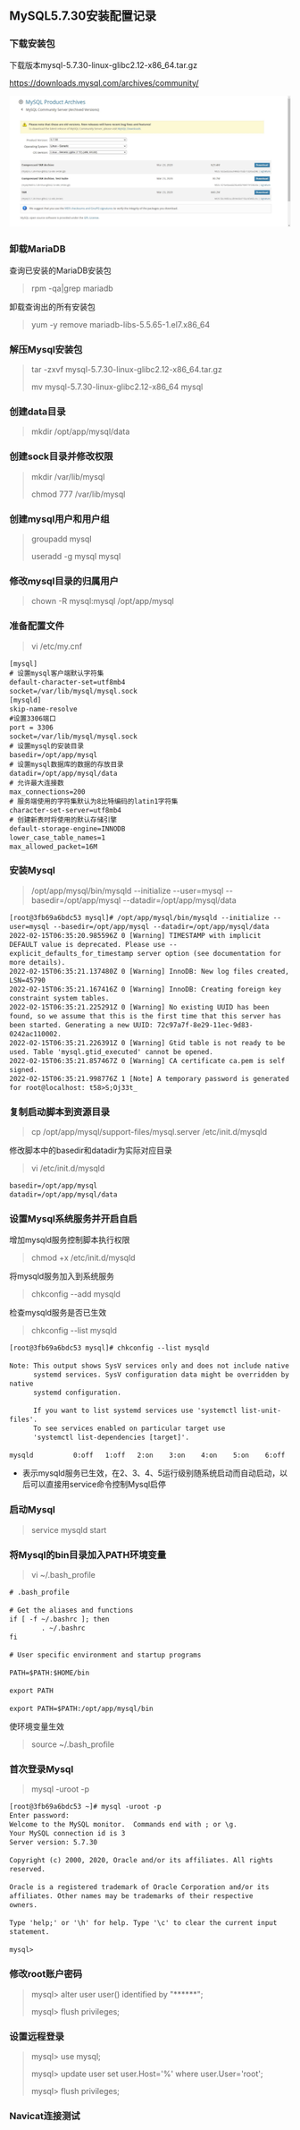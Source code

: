 ## **MySQL5.7.30安装配置记录**

### 下载安装包

下载版本mysql-5.7.30-linux-glibc2.12-x86_64.tar.gz

https://downloads.mysql.com/archives/community/

![](assets/MySQL5.7.30安装配置记录/2191564-20220302171058051-489789362.jpg)



### 卸载MariaDB

查询已安装的MariaDB安装包

> rpm -qa|grep mariadb

卸载查询出的所有安装包

> yum -y remove mariadb-libs-5.5.65-1.el7.x86_64

### 解压Mysql安装包

> tar -zxvf mysql-5.7.30-linux-glibc2.12-x86_64.tar.gz
>
> mv mysql-5.7.30-linux-glibc2.12-x86_64 mysql

### 创建data目录

> mkdir /opt/app/mysql/data

### 创建sock目录并修改权限

> mkdir /var/lib/mysql
>
> chmod 777 /var/lib/mysql

### 创建mysql用户和用户组

> groupadd mysql
>
> useradd -g mysql mysql

### 修改mysql目录的归属用户

> chown -R mysql:mysql /opt/app/mysql

### 准备配置文件

> vi /etc/my.cnf

```
[mysql]
# 设置mysql客户端默认字符集
default-character-set=utf8mb4
socket=/var/lib/mysql/mysql.sock
[mysqld]
skip-name-resolve
#设置3306端⼝
port = 3306
socket=/var/lib/mysql/mysql.sock
# 设置mysql的安装⽬录
basedir=/opt/app/mysql
# 设置mysql数据库的数据的存放⽬录
datadir=/opt/app/mysql/data
# 允许最大连接数
max_connections=200
# 服务端使⽤的字符集默认为8⽐特编码的latin1字符集
character-set-server=utf8mb4
# 创建新表时将使⽤的默认存储引擎
default-storage-engine=INNODB
lower_case_table_names=1
max_allowed_packet=16M
```

### 安装Mysql

> /opt/app/mysql/bin/mysqld --initialize --user=mysql --basedir=/opt/app/mysql --datadir=/opt/app/mysql/data

```
[root@3fb69a6bdc53 mysql]# /opt/app/mysql/bin/mysqld --initialize --user=mysql --basedir=/opt/app/mysql --datadir=/opt/app/mysql/data
2022-02-15T06:35:20.985596Z 0 [Warning] TIMESTAMP with implicit DEFAULT value is deprecated. Please use --explicit_defaults_for_timestamp server option (see documentation for more details).
2022-02-15T06:35:21.137480Z 0 [Warning] InnoDB: New log files created, LSN=45790
2022-02-15T06:35:21.167416Z 0 [Warning] InnoDB: Creating foreign key constraint system tables.
2022-02-15T06:35:21.225291Z 0 [Warning] No existing UUID has been found, so we assume that this is the first time that this server has been started. Generating a new UUID: 72c97a7f-8e29-11ec-9d83-0242ac110002.
2022-02-15T06:35:21.226391Z 0 [Warning] Gtid table is not ready to be used. Table 'mysql.gtid_executed' cannot be opened.
2022-02-15T06:35:21.857467Z 0 [Warning] CA certificate ca.pem is self signed.
2022-02-15T06:35:21.998776Z 1 [Note] A temporary password is generated for root@localhost: t58>S;Oj33t_
```

### 复制启动脚本到资源目录

> cp /opt/app/mysql/support-files/mysql.server /etc/init.d/mysqld

修改脚本中的basedir和datadir为实际对应目录

> vi /etc/init.d/mysqld

```
basedir=/opt/app/mysql
datadir=/opt/app/mysql/data
```

### 设置Mysql系统服务并开启自启

增加mysqld服务控制脚本执行权限

> chmod +x /etc/init.d/mysqld

将mysqld服务加入到系统服务

> chkconfig --add mysqld

检查mysqld服务是否已生效

> chkconfig --list mysqld

```
[root@3fb69a6bdc53 mysql]# chkconfig --list mysqld

Note: This output shows SysV services only and does not include native
      systemd services. SysV configuration data might be overridden by native
      systemd configuration.

      If you want to list systemd services use 'systemctl list-unit-files'.
      To see services enabled on particular target use
      'systemctl list-dependencies [target]'.

mysqld         	0:off	1:off	2:on	3:on	4:on	5:on	6:off
```

- 表示mysqld服务已生效，在2、3、4、5运行级别随系统启动而自动启动，以后可以直接用service命令控制Mysql启停

### 启动Mysql

> service mysqld start

### 将Mysql的bin目录加入PATH环境变量

> vi ~/.bash_profile

```
# .bash_profile

# Get the aliases and functions
if [ -f ~/.bashrc ]; then
        . ~/.bashrc
fi

# User specific environment and startup programs

PATH=$PATH:$HOME/bin

export PATH

export PATH=$PATH:/opt/app/mysql/bin
```

使环境变量生效

> source ~/.bash_profile

### 首次登录Mysql

> mysql -uroot -p

```
[root@3fb69a6bdc53 ~]# mysql -uroot -p 
Enter password: 
Welcome to the MySQL monitor.  Commands end with ; or \g.
Your MySQL connection id is 3
Server version: 5.7.30

Copyright (c) 2000, 2020, Oracle and/or its affiliates. All rights reserved.

Oracle is a registered trademark of Oracle Corporation and/or its
affiliates. Other names may be trademarks of their respective
owners.

Type 'help;' or '\h' for help. Type '\c' to clear the current input statement.

mysql> 
```

### 修改root账户密码

> mysql> alter user user() identified by "\*\*\*\*\*\*";
>
> mysql> flush privileges;

### 设置远程登录

> mysql> use mysql;
>
> mysql> update user set user.Host='%' where user.User='root';
>
> mysql> flush privileges;

### Navicat连接测试
